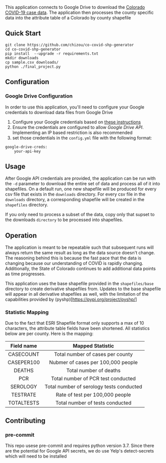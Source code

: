 This application connects to Google Drive to download the [Colorado COVID-19
case data](https://drive.google.com/drive/folders/1bBAC7H-pdEDgPxRuU_eR36ghzc0HWNf1).
The application then processes the county specific data into the attribute table of a
Colorado by county shapefile

## Quick Start
```
git clone https://github.com/chizou/co-covid-shp-generator
cd co-covid-shp-generator
pip install  --upgrade -r requirements.txt
mkdir downloads
cp sample.csv downloads/
python ./final_project.py
```

## Configuration
### Google Drive Configuration
In order to use this application, you'll need to configure your Google credentials to download
data files from Google Drive
1. Configure your Google credentials based on [these instructions](https://support.google.com/googleapi/answer/6158862?hl=en)
2. Ensure the credentials are configured to allow _Google Drive API_. Implementing an IP based restriction is also recommended
3. set those credentials in the `config.yml` file with the following format:
```
google-drive-creds:
    your-api-key
```
## Usage
After Google API credentials are provided, the application can be run with the `-d` parameter to download the entire set of data and process all of it into shapefiles. On a default run, one new shapefile will be produced for every csv file that exists in the `downloads` directory. For every csv file in the `downloads` directory, a corresponding shapefile will be created in the `shapefiles` directory.

If you only need to process a subset of the data, copy only that supset to the downloads `directory` to be processed into shapefiles.

## Operation
The application is meant to be repeatable such that subsequent runs will always return the same result as long as the data source doesn't change. The reasoning behind this is because the fast pace that the data is changing because our understanding of COVID is rapidly changing. Additionally, the State of Colorado continues to add additional data points as time progresses.

This application uses the base shapefile provided in the `shapefiles/base` directory to create derivative shapefiles from. Updates to the base shapefile will appear in all derivative shapefiles as well, with the limitation of the capabilities provided by (pyshp)[https://pypi.org/project/pyshp/]

### Statistic Mapping
Due to the fact that ESRI Shapefile format only supports a max of 10 characters, the attribute table fields have been shortened. All statistics below are per county. Here is the mapping:

| Field name| Mapped Statistic|
|:---------:|:----------------:|
| CASECOUNT | Total number of cases per county|
| CASEPER100| Nubmer of cases per 100,000 people|
| DEATHS | Total number of deaths |
| PCR | Total number of PCR test conducted |
| SEROLOGY | Total number of serology tests conducted |
| TESTRATE | Rate of test per 100,000 people|
| TOTALTESTS| Total number of tests conducted |

## Contributing
### pre-commit
This repo usese pre-commit and requires python version 3.7. Since there are the potential for Google API secrets, we do use Yelp's detect-secrets which will need to be installed
